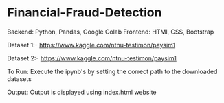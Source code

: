 # Financial-Fraud-Detection

Backend: Python, Pandas, Google Colab
Frontend: HTMl, CSS, Bootstrap

Dataset 1:- https://www.kaggle.com/ntnu-testimon/paysim1

Dataset 2:- https://www.kaggle.com/ntnu-testimon/paysim1

To Run: Execute the ipynb's by setting the correct path to the downloaded datasets

Output: Output is displayed using index.html website